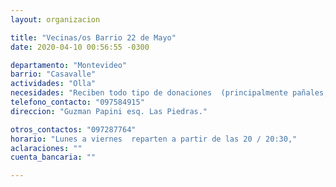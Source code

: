 ```yaml
---
layout: organizacion

title: "Vecinas/os Barrio 22 de Mayo"
date: 2020-04-10 00:56:55 -0300

departamento: "Montevideo"
barrio: "Casavalle"
actividades: "Olla"
necesidades: "Reciben todo tipo de donaciones  (principalmente pañales, productos de limpieza e higiene y gestión menstrual)"
telefono_contacto: "097584915"
direccion: "Guzman Papini esq. Las Piedras."

otros_contactos: "097287764"
horario: "Lunes a viernes  reparten a partir de las 20 / 20:30,"
aclaraciones: ""
cuenta_bancaria: ""

---
```

